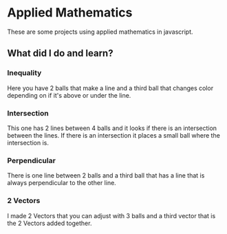 # Applied Mathematics

These are some projects using applied mathematics in javascript.

## What did I do and learn?

### Inequality

Here you have 2 balls that make a line and a third ball that changes color depending on if it's above or under the line.

### Intersection

This one has 2 lines between 4 balls and it looks if there is an intersection between the lines. If there is an intersection it places a small ball where the intersection is.

### Perpendicular

There is one line between 2 balls and a third ball that has a line that is always perpendicular to the other line.

### 2 Vectors

I made 2 Vectors that you can adjust with 3 balls and a third vector that is the 2 Vectors added together.